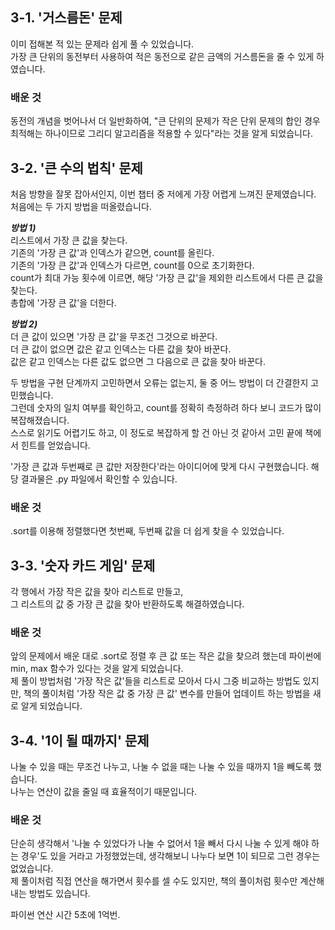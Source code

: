 ## 3-1. '거스름돈' 문제
이미 접해본 적 있는 문제라 쉽게 풀 수 있었습니다.  
가장 큰 단위의 동전부터 사용하여 적은 동전으로 같은 금액의 거스름돈을 줄 수 있게 하였습니다.

### 배운 것
동전의 개념을 벗어나서 더 일반화하여, "큰 단위의 문제가 작은 단위 문제의 합인 경우 최적해는 하나이므로 그리디 알고리즘을 적용할 수 있다"라는 것을 알게 되었습니다.

## 3-2. '큰 수의 법칙' 문제
처음 방향을 잘못 잡아서인지, 이번 챕터 중 저에게 가장 어렵게 느껴진 문제였습니다.  
처음에는 두 가지 방법을 떠올렸습니다.

_**방법 1)**_  
리스트에서 가장 큰 값을 찾는다.  
기존의 '가장 큰 값'과 인덱스가 같으면, count를 올린다.  
기존의 '가장 큰 값'과 인덱스가 다르면, count를 0으로 초기화한다.  
count가 최대 가능 횟수에 이르면, 해당 '가장 큰 값'을 제외한 리스트에서 다른 큰 값을 찾는다.  
총합에 '가장 큰 값'을 더한다.

_**방법 2)**_  
더 큰 값이 있으면 '가장 큰 값'을 무조건 그것으로 바꾼다.  
더 큰 값이 없으면 값은 같고 인덱스는 다른 값을 찾아 바꾼다.  
값은 같고 인덱스는 다른 값도 없으면 그 다음으로 큰 값을 찾아 바꾼다.

두 방법을 구현 단계까지 고민하면서 오류는 없는지, 둘 중 어느 방법이 더 간결한지 고민했습니다.  
그런데 숫자의 일치 여부를 확인하고, count를 정확히 측정하려 하다 보니 코드가 많이 복잡해졌습니다.  
스스로 읽기도 어렵기도 하고, 이 정도로 복잡하게 할 건 아닌 것 같아서 고민 끝에 책에서 힌트를 얻었습니다.

'가장 큰 값과 두번째로 큰 값만 저장한다'라는 아이디어에 맞게 다시 구현했습니다. 해당 결과물은 .py 파일에서 확인할 수 있습니다.

### 배운 것
.sort를 이용해 정렬했다면 첫번째, 두번째 값을 더 쉽게 찾을 수 있었습니다.

## 3-3. '숫자 카드 게임' 문제
각 행에서 가장 작은 값을 찾아 리스트로 만들고,  
그 리스트의 값 중 가장 큰 값을 찾아 반환하도록 해결하였습니다.

### 배운 것
앞의 문제에서 배운 대로 .sort로 정렬 후 큰 값 또는 작은 값을 찾으려 했는데 파이썬에 min, max 함수가 있다는 것을 알게 되었습니다.  
제 풀이 방법처럼 '가장 작은 값'들을 리스트로 모아서 다시 그중 비교하는 방법도 있지만, 책의 풀이처럼 '가장 작은 값 중 가장 큰 값' 변수를 만들어 업데이트 하는 방법을 새로 알게 되었습니다.

## 3-4. '1이 될 때까지' 문제
나눌 수 있을 때는 무조건 나누고, 나눌 수 없을 때는 나눌 수 있을 때까지 1을 빼도록 했습니다.  
나누는 연산이 값을 줄일 때 효율적이기 때문입니다.

### 배운 것
단순히 생각해서 '나눌 수 있었다가 나눌 수 없어서 1을 빼서 다시 나눌 수 있게 해야 하는 경우'도 있을 거라고 가정했었는데, 생각해보니 나누다 보면 1이 되므로 그런 경우는 없었습니다.  
제 풀이처럼 직접 연산을 해가면서 횟수를 셀 수도 있지만, 책의 풀이처럼 횟수만 계산해내는 방법도 있습니다.

파이썬 연산 시간 5초에 1억번.